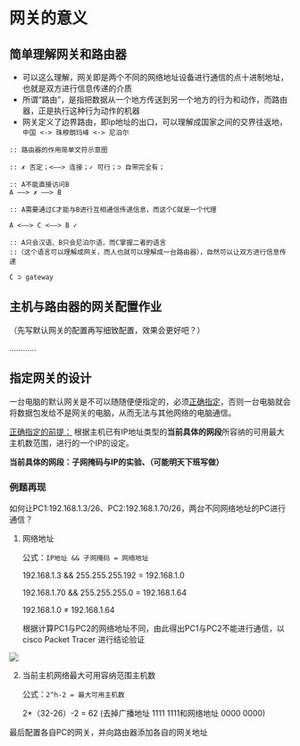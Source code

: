 # 网关的意义

## 简单理解网关和路由器 

* 可以这么理解，网关即是两个不同的网络地址设备进行通信的点十进制地址，也就是双方进行信息传递的介质
* 所谓“路由”，是指把数据从一个地方传送到另一个地方的行为和动作，而路由器，正是执行这种行为动作的机器
* 网关定义了边界路由，即ip地址的出口，可以理解成国家之间的交界往返地，`中国 <-> 珠穆朗玛峰 <-> 尼泊尔`

```
:: 路由器的作用简单文符示意图

:: ✗ 否定；<——> 连接；✓ 可行；⊃ 自带完全有；

:: A不能直接访问B
A ——> ✗ ——> B

:: A需要通过C才能与B进行互相通信传递信息，而这个C就是一个代理

A <——> C <——> B ✓

:: A只会汉语、B只会尼泊尔语，而C掌握二者的语言
::（这个语言可以理解成网关，而人也就可以理解成一台路由器），自然可以让双方进行信息传递

C ⊃ gateway

```

## 主机与路由器的网关配置作业


（先写默认网关的配置再写细致配置，效果会更好吧？）


............


## 指定网关的设计

一台电脑的默认网关是不可以随随便便指定的，必须<ins>正确指定</ins>，否则一台电脑就会将数据包发给不是网关的电脑，从而无法与其他网络的电脑通信。

<ins>正确指定的前提：</ins> 根据主机已有IP地址类型的**当前具体的网段**所容纳的可用最大主机数范围，进行的一个IP的设定。

**当前具体的网段：子网掩码与IP的实验、（可能明天下班写做）**


### 例题再现

如何让PC1:192.168.1.3/26、PC2:192.168.1.70/26，两台不同网络地址的PC进行通信？

1.  网络地址
    
    公式：`IP地址 && 子网掩码 = 网络地址`

    192.168.1.3 && 255.255.255.192 = 192.168.1.0

    192.168.1.70 && 255.255.255.0 = 192.168.1.64

    192.168.1.0 ≠ 192.168.1.64
  
    根据计算PC1与PC2的网络地址不同，由此得出PC1与PC2不能进行通信，以 cisco Packet Tracer 进行结论验证

![](https://i.postimg.cc/sgq1nDCk/pc-not-Conn-plus.gif)

2. 当前主机网络最大可用容纳范围主机数

    公式：`2^h-2 = 最大可用主机数`
    
    2*（32-26）-2 = 62 (去掉广播地址 1111 1111和网络地址 0000 0000)


最后配置各自PC的网关，并向路由器添加各自的网关地址



